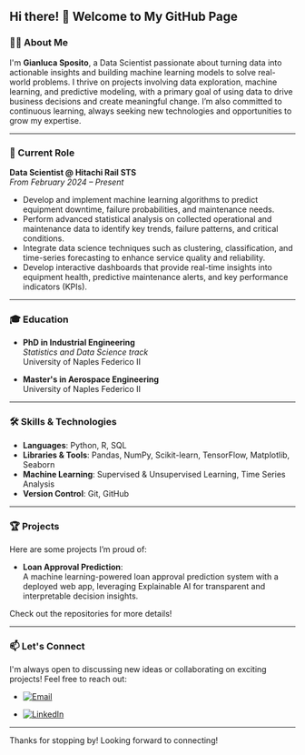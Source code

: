 ## Hi there! 👋 Welcome to My GitHub Page

### 👨‍💻 About Me

I'm **Gianluca Sposito**, a Data Scientist passionate about turning data into actionable insights and building machine learning models to solve real-world problems. I thrive on projects involving data exploration, machine learning, and predictive modeling, with a primary goal of using data to drive business decisions and create meaningful change. I’m also committed to continuous learning, always seeking new technologies and opportunities to grow my expertise.

---

### 💼 Current Role

**Data Scientist @ Hitachi Rail STS**  
*From February 2024 – Present*

- Develop and implement machine learning algorithms to predict equipment downtime, failure probabilities, and maintenance needs.
- Perform advanced statistical analysis on collected operational and maintenance data to identify key trends, failure patterns, and critical conditions.
- Integrate data science techniques such as clustering, classification, and time-series forecasting to enhance service quality and reliability.
- Develop interactive dashboards that provide real-time insights into equipment health, predictive maintenance alerts, and key performance indicators (KPIs).

---

### 🎓 Education

- **PhD in Industrial Engineering**  
  *Statistics and Data Science track*    
  University of Naples Federico II

- **Master's in Aerospace Engineering**  
  University of Naples Federico II

---

### 🛠️ Skills & Technologies

- **Languages**: Python, R, SQL
- **Libraries & Tools**: Pandas, NumPy, Scikit-learn, TensorFlow, Matplotlib, Seaborn
- **Machine Learning**: Supervised & Unsupervised Learning, Time Series Analysis
- **Version Control**: Git, GitHub

---

### 🏆 Projects

Here are some projects I’m proud of:

- **Loan Approval Prediction**:  
  A machine learning-powered loan approval prediction system with a deployed web app, leveraging Explainable AI for transparent and interpretable decision insights.

Check out the repositories for more details!

---

### 📫 Let's Connect

I'm always open to discussing new ideas or collaborating on exciting projects! Feel free to reach out:

- [![Email](https://img.shields.io/badge/Email-gianluca.sposito27%40gmail.com-red?style=flat&logo=gmail&logoColor=white)](mailto:gianluca.sposito27@gmail.com)

- [![LinkedIn](https://img.shields.io/badge/LinkedIn-Connect-blue?style=flat&logo=linkedin&logoColor=white)](https://www.linkedin.com/in/gianluca-sposito/)


---

Thanks for stopping by! Looking forward to connecting!
